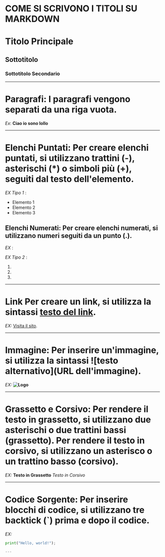<!-- @format -->

# COME SI SCRIVONO I TITOLI SU MARKDOWN

# Titolo Principale

## Sottotitolo

### Sottotitolo Secondario

---

# Paragrafi: I paragrafi vengono separati da una riga vuota.

_Ex_: **Ciao io sono lollo**

---

# Elenchi Puntati: Per creare elenchi puntati, si utilizzano trattini (-), asterischi (\*) o simboli più (+), seguiti dal testo dell'elemento.

_EX Tipo 1_ :

- Elemento 1
- Elemento 2
- Elemento 3

## Elenchi Numerati: Per creare elenchi numerati, si utilizzano numeri seguiti da un punto (.).

_EX_ :

_EX Tipo 2_ :

1.
2.
3.

---

# Link Per creare un link, si utilizza la sintassi [testo del link](URL).

_EX:_
[Visita il sito](https://www.example.com).

---

# Immagine: Per inserire un'immagine, si utilizza la sintassi ![testo alternativo](URL dell'immagine).

_EX:_
**![Logo](https://www.example.com/logo.png)**

---

# Grassetto e Corsivo: Per rendere il testo in grassetto, si utilizzano due asterischi o due trattini bassi (grassetto). Per rendere il testo in corsivo, si utilizzano un asterisco o un trattino basso (corsivo).

_EX:_
**Testo in Grassetto**
_Testo in Corsivo_

---

# Codice Sorgente: Per inserire blocchi di codice, si utilizzano tre backtick (`) prima e dopo il codice.

_EX:_

```python
print("Hello, world!");

---
```

